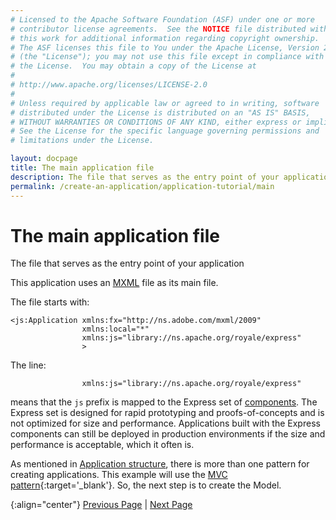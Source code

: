 ```yaml
---
# Licensed to the Apache Software Foundation (ASF) under one or more
# contributor license agreements.  See the NOTICE file distributed with
# this work for additional information regarding copyright ownership.
# The ASF licenses this file to You under the Apache License, Version 2.0
# (the "License"); you may not use this file except in compliance with
# the License.  You may obtain a copy of the License at
# 
# http://www.apache.org/licenses/LICENSE-2.0
# 
# Unless required by applicable law or agreed to in writing, software
# distributed under the License is distributed on an "AS IS" BASIS,
# WITHOUT WARRANTIES OR CONDITIONS OF ANY KIND, either express or implied.
# See the License for the specific language governing permissions and
# limitations under the License.

layout: docpage
title: The main application file
description: The file that serves as the entry point of your application
permalink: /create-an-application/application-tutorial/main
---
```


# The main application file

The file that serves as the entry point of your application

This application uses an [MXML](features/mxml) file as its main file.

The file starts with:

```mxml
<js:Application xmlns:fx="http://ns.adobe.com/mxml/2009"
                xmlns:local="*"
                xmlns:js="library://ns.apache.org/royale/express" 
                >
```

The line:

```mxml
                xmlns:js="library://ns.apache.org/royale/express" 
```

means that the `js` prefix is mapped to the Express set of [components](user-interface/components.html). The Express set is designed for rapid prototyping and proofs-of-concepts and is not optimized for size and performance. Applications built with the Express components can still be deployed in production environments if the size and performance is acceptable, which it often is.

As mentioned in [Application structure](create-an-application/application-structure), there is more than one pattern for creating applications.  This example will use the [MVC pattern](https://en.wikipedia.org/wiki/Model–view–controller){:target='_blank'}.  So, the next step is to create the Model. 

{:align="center"}
[Previous Page](create-an-application/application-tutorial) \| [Next Page](create-an-application/application-tutorial/data-model)
